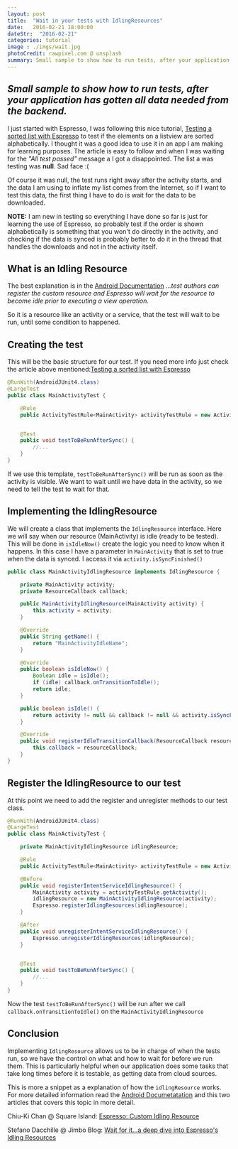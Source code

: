 ```yaml
---
layout: post
title:  "Wait in your tests with IdlingResources"
date:   2016-02-21 18:00:00
dateStr:  "2016-02-21"
categories: tutorial
image : ./imgs/wait.jpg
photoCredit: rawpixel.com @ unsplash
summary: Small sample to show how to run tests, after your application receive data from the backend.
---
```


## _Small sample to show how to run tests, after your application has gotten all data needed from the backend._

I just started with Espresso, I was following this nice tutorial, [Testing a sorted list with Espresso](http://blog.egorand.me/testing-a-sorted-list-with-espresso/) to test if the elements on a listview are sorted alphabetically. I thought it was a good idea to use it in an app I am making for learning purposes.
The article is easy to follow and when I was waiting for the _"All test passed"_ message a I got a disappointed. The list a was testing was **null**. Sad face :(

Of course it was null, the test runs right away after the activity starts, and the data I am using to inflate my list comes from the Internet, so if I want to test this data, the first thing I have to do is wait for the data to be downloaded.

**NOTE:** I am new in testing so everything I have done so far is just for learning the use of Espresso, so probably test if the order is shown alphabetically is something that you won't do directly in the activity, and checking if the data is synced is probably better to do it in the thread that handles the downloads and not in the activity itself.

## What is an Idling Resource
The best explanation is in the [Android Documentation](http://developer.android.com/intl/es/reference/android/support/test/espresso/IdlingResource.html)
*...test authors can register the custom resource and Espresso will wait for the resource to become idle prior to executing a view operation.*

So it is a resource like an activity or a service, that the test will wait to be run, until some condition to happened. 

## Creating the test
This will be the basic structure for our test. If you need more info just check the article above mentioned:[Testing a sorted list with Espresso](http://blog.egorand.me/testing-a-sorted-list-with-espresso/)

```java
@RunWith(AndroidJUnit4.class)
@LargeTest
public class MainActivityTest {

    @Rule
    public ActivityTestRule<MainActivity> activityTestRule = new ActivityTestRule<>(MainActivity.class);


    @Test
    public void testToBeRunAfterSync() {
        //... 
    }
}
```

If we use this template, `testToBeRunAfterSync()` will be run as soon as the activity is visible. We want to wait until we have data in the activity, so we need to tell the test to wait for that.

## Implementing the IdlingResource

We will create a class that implements the `IdlingResource` interface. Here we will say when our resource (MainActivity) is idle (ready to be tested). This will be done in `isIdleNow()` create the logic you need to know when it happens. In this case I have a parameter in `MainActivity` that is set to true when the data is synced. I access it via `activity.isSyncFinished()`

```java
public class MainActivityIdlingResource implements IdlingResource {

    private MainActivity activity;
    private ResourceCallback callback;

    public MainActivityIdlingResource(MainActivity activity) {
        this.activity = activity;
    }

    @Override
    public String getName() {
        return "MainActivityIdleName";
    }

    @Override
    public boolean isIdleNow() {
        Boolean idle = isIdle();
        if (idle) callback.onTransitionToIdle();
        return idle;
    }

    public boolean isIdle() {
        return activity != null && callback != null && activity.isSyncFinished();
    }

    @Override
    public void registerIdleTransitionCallback(ResourceCallback resourceCallback) {
        this.callback = resourceCallback;
    }
} 
```

## Register the IdlingResource to our test
At this point we need to add the register and unregister methods to our test class.

```java
@RunWith(AndroidJUnit4.class)
@LargeTest
public class MainActivityTest {

	private MainActivityIdlingResource idlingResource;

    @Rule
    public ActivityTestRule<MainActivity> activityTestRule = new ActivityTestRule<>(MainActivity.class);

	@Before
    public void registerIntentServiceIdlingResource() {
        MainActivity activity = activityTestRule.getActivity();
        idlingResource = new MainActivityIdlingResource(activity);
        Espresso.registerIdlingResources(idlingResource);
    }

    @After
    public void unregisterIntentServiceIdlingResource() {
        Espresso.unregisterIdlingResources(idlingResource);
    }


    @Test
    public void testToBeRunAfterSync() {
        //... 
    }
}
```

Now the test `testToBeRunAfterSync()` will be run after we call `callback.onTransitionToIdle()` on the `MainActivityIdlingResource`

## Conclusion

Implementing `IdlingResource` allows us to be in charge of when the tests run, so we have the control on  what and how to wait for before we run them. This is particularly helpful when our application does some  tasks that take long times before it is testable, as getting data from cloud sources. 

This is more a snippet as a explanation of how the `idlingResource` works. For more detailed information read the [Android Documetatation](http://developer.android.com/intl/es/reference/android/support/test/espresso/IdlingResource.html) and this two articles that covers this topic in more detail.

Chiu-Ki Chan @ Square Island: [Espresso: Custom Idling Resource](http://blog.sqisland.com/2015/04/espresso-custom-idling-resource.html)

Stefano Dacchille @ Jimbo Blog: [Wait for it...a deep dive into Espresso's Idling Resources](http://dev.jimdo.com/2014/05/09/wait-for-it-a-deep-dive-into-espresso-s-idling-resources/)


